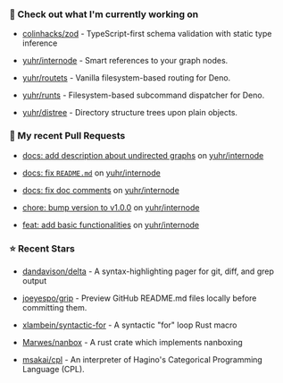 ### 👷 Check out what I'm currently working on



- [colinhacks/zod](https://github.com/colinhacks/zod) - TypeScript-first schema validation with static type inference

- [yuhr/internode](https://github.com/yuhr/internode) - Smart references to your graph nodes.

- [yuhr/routets](https://github.com/yuhr/routets) - Vanilla filesystem-based routing for Deno.

- [yuhr/runts](https://github.com/yuhr/runts) - Filesystem-based subcommand dispatcher for Deno.

- [yuhr/distree](https://github.com/yuhr/distree) - Directory structure trees upon plain objects.

### 🔨 My recent Pull Requests



- [docs: add description about undirected graphs](https://github.com/yuhr/internode/pull/5) on [yuhr/internode](https://github.com/yuhr/internode)

- [docs: fix `README.md`](https://github.com/yuhr/internode/pull/4) on [yuhr/internode](https://github.com/yuhr/internode)

- [docs: fix doc comments](https://github.com/yuhr/internode/pull/3) on [yuhr/internode](https://github.com/yuhr/internode)

- [chore: bump version to v1.0.0](https://github.com/yuhr/internode/pull/2) on [yuhr/internode](https://github.com/yuhr/internode)

- [feat: add basic functionalities](https://github.com/yuhr/internode/pull/1) on [yuhr/internode](https://github.com/yuhr/internode)

### ⭐ Recent Stars



- [dandavison/delta](https://github.com/dandavison/delta) - A syntax-highlighting pager for git, diff, and grep output

- [joeyespo/grip](https://github.com/joeyespo/grip) - Preview GitHub README.md files locally before committing them.

- [xlambein/syntactic-for](https://github.com/xlambein/syntactic-for) - A syntactic &#34;for&#34; loop Rust macro

- [Marwes/nanbox](https://github.com/Marwes/nanbox) - A rust crate which implements nanboxing

- [msakai/cpl](https://github.com/msakai/cpl) - An interpreter of Hagino&#39;s Categorical Programming Language (CPL).